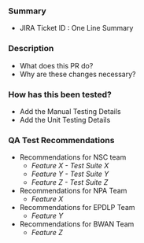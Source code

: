 ### Summary
- JIRA Ticket ID : One Line Summary
### Description
- What does this PR do?
- Why are these changes necessary?
### How has this been tested? 
- Add the Manual Testing Details
- Add the Unit Testing Details
### QA Test Recommendations
- Recommendations for NSC team
  - _Feature X - Test Suite X_
  - _Feature Y - Test Suite Y_
  - _Feature Z - Test Suite Z_
- Recommendations for NPA Team
  - _Feature X_
- Recommendations for EPDLP Team
  - _Feature Y_
- Recommendations for BWAN Team
  - _Feature Z_
  

  
